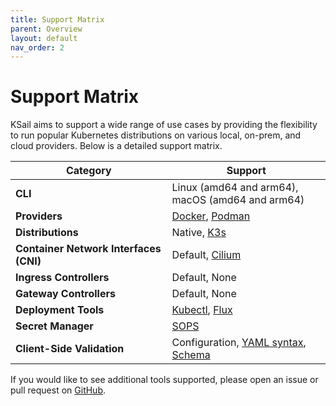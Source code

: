 ```yaml
---
title: Support Matrix
parent: Overview
layout: default
nav_order: 2
---
```


# Support Matrix

KSail aims to support a wide range of use cases by providing the flexibility to run popular Kubernetes distributions on various local, on-prem, and cloud providers. Below is a detailed support matrix.

<table>
  <thead>
    <tr>
      <th>Category</th>
      <th>Support</th>
    </tr>
  </thead>
  <tbody>
    <tr>
      <td><strong>CLI</strong></td>
      <td>
        Linux (amd64 and arm64),<br>
        macOS (amd64 and arm64)
      </td>
    </tr>
    <tr>
      <td><strong>Providers</strong></td>
      <td><a href="https://www.docker.com">Docker</a>,
      <a href="https://podman.io">Podman</a></td>
    </tr>
    <tr>
      <td><strong>Distributions</strong></td>
      <td>
        Native,
        <a href="https://k3d.io">K3s</a>
      </td>
    </tr>
    <tr>
      <td><strong>Container Network Interfaces (CNI)</strong></td>
      <td>
        Default,
        <a href="https://cilium.io">Cilium</a>
      </td>
    </tr>
    <tr>
      <td><strong>Ingress Controllers</strong></td>
      <td>
        Default,
        None
      </td>
    </tr>
    <tr>
      <td><strong>Gateway Controllers</strong></td>
      <td>
        Default,
        None
      </td>
    </tr>
    <tr>
      <td><strong>Deployment Tools</strong></td>
      <td>
        <a href="https://kubernetes.io/docs/reference/kubectl/">Kubectl</a>,
        <a href="https://fluxcd.io">Flux</a>
      </td>
    </tr>
    <tr>
      <td><strong>Secret Manager</strong></td>
      <td>
        <a href="https://github.com/getsops/sops">SOPS</a>
      </td>
    </tr>
    <tr>
      <td><strong>Client-Side Validation</strong></td>
      <td>
        Configuration,
        <a href="https://github.com/aaubry/YamlDotNet">YAML syntax</a>,
        <a href="https://github.com/yannh/kubeconform">Schema </a>
      </td>
    </tr>
  </tbody>
</table>

If you would like to see additional tools supported, please open an issue or pull request on [GitHub](https://github.com/devantler-tech/ksail).
